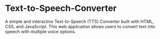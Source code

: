 # Text-to-Speech-Converter
A simple and interactive Text-to-Speech (TTS) Converter built with HTML, CSS, and JavaScript. This web application allows users to convert text into speech with multiple voice options.
